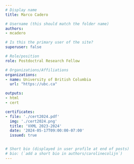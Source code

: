 ```yaml
---
# Display name
title: Marco Cadero

# Username (this should match the folder name)
authors:
- mcadero

# Is this the primary user of the site?
superuser: false

# Role/position
role: Postdoctral Research Fellow

# Organizations/Affiliations
organizations:
- name: University of British Columbia
  url: "https://ubc.ca"

outputs:
- html
- cert

certificates:
- file: './cert2024.pdf'
  img: './cert2024.png'
  title: 'VXML 2023-2024'
  date: '2024-05-17T09:00:00-07:00'
  issued: true


# Short bio (displayed in user profile at end of posts)
# bio: (`add a short bio in authors/carolinecolijn`)
---
```


